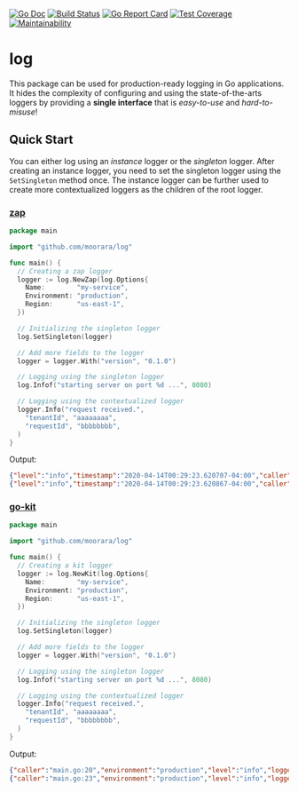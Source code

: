 [![Go Doc][godoc-image]][godoc-url]
[![Build Status][workflow-image]][workflow-url]
[![Go Report Card][goreport-image]][goreport-url]
[![Test Coverage][coverage-image]][coverage-url]
[![Maintainability][maintainability-image]][maintainability-url]

# log

This package can be used for production-ready logging in Go applications.
It hides the complexity of configuring and using the state-of-the-arts loggers
by providing a **single interface** that is _easy-to-use_ and _hard-to-misuse_!

## Quick Start

You can either log using an _instance_ logger or the _singleton_ logger.
After creating an instance logger, you need to set the singleton logger using the `SetSingleton` method once.
The instance logger can be further used to create more contextualized loggers as the children of the root logger.

### [zap](https://github.com/uber-go/zap)

```go
package main

import "github.com/moorara/log"

func main() {
  // Creating a zap logger
  logger := log.NewZap(log.Options{
    Name:        "my-service",
    Environment: "production",
    Region:      "us-east-1",
  })

  // Initializing the singleton logger
  log.SetSingleton(logger)

  // Add more fields to the logger
  logger = logger.With("version", "0.1.0")

  // Logging using the singleton logger
  log.Infof("starting server on port %d ...", 8080)

  // Logging using the contextualized logger
  logger.Info("request received.",
    "tenantId", "aaaaaaaa",
    "requestId", "bbbbbbbb",
  )
}
```

Output:

```json
{"level":"info","timestamp":"2020-04-14T00:29:23.620707-04:00","caller":"example/main.go:20","message":"starting server on port 8080 ...","environment":"production","logger":"my-service","region":"us-east-1"}
{"level":"info","timestamp":"2020-04-14T00:29:23.620867-04:00","caller":"example/main.go:23","message":"request received.","environment":"production","logger":"my-service","region":"us-east-1","version":"0.1.0","tenantId":"aaaaaaaa","requestId":"bbbbbbbb"}
```

### [go-kit](https://github.com/go-kit/kit/tree/master/log)

```go
package main

import "github.com/moorara/log"

func main() {
  // Creating a kit logger
  logger := log.NewKit(log.Options{
    Name:        "my-service",
    Environment: "production",
    Region:      "us-east-1",
  })

  // Initializing the singleton logger
  log.SetSingleton(logger)

  // Add more fields to the logger
  logger = logger.With("version", "0.1.0")

  // Logging using the singleton logger
  log.Infof("starting server on port %d ...", 8080)

  // Logging using the contextualized logger
  logger.Info("request received.",
    "tenantId", "aaaaaaaa",
    "requestId", "bbbbbbbb",
  )
}
```

Output:

```json
{"caller":"main.go:20","environment":"production","level":"info","logger":"my-service","message":"starting server on port 8080 ...","region":"us-east-1","timestamp":"2020-04-14T00:31:05.352898-04:00"}
{"caller":"main.go:23","environment":"production","level":"info","logger":"my-service","message":"request received.","region":"us-east-1","requestId":"bbbbbbbb","tenantId":"aaaaaaaa","timestamp":"2020-04-14T00:31:05.353198-04:00","version":"0.1.0"}
```


[godoc-url]: https://pkg.go.dev/github.com/moorara/log
[godoc-image]: https://godoc.org/github.com/moorara/log?status.svg
[workflow-url]: https://github.com/moorara/log/actions
[workflow-image]: https://github.com/moorara/log/workflows/Main/badge.svg
[goreport-url]: https://goreportcard.com/report/github.com/moorara/log
[goreport-image]: https://goreportcard.com/badge/github.com/moorara/log
[coverage-url]: https://codeclimate.com/github/moorara/log/test_coverage
[coverage-image]: https://api.codeclimate.com/v1/badges/5401f0f63ecbb401202f/test_coverage
[maintainability-url]: https://codeclimate.com/github/moorara/log/maintainability
[maintainability-image]: https://api.codeclimate.com/v1/badges/5401f0f63ecbb401202f/maintainability
